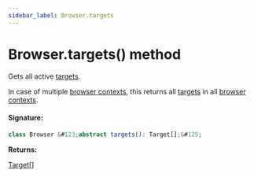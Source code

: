 ```yaml
---
sidebar_label: Browser.targets
---
```


# Browser.targets() method

Gets all active [targets](./puppeteer.target.md).

In case of multiple [browser contexts](./puppeteer.browsercontext.md), this returns all [targets](./puppeteer.target.md) in all [browser contexts](./puppeteer.browsercontext.md).

#### Signature:

```typescript
class Browser &#123;abstract targets(): Target[];&#125;
```

**Returns:**

[Target](./puppeteer.target.md)\[\]
